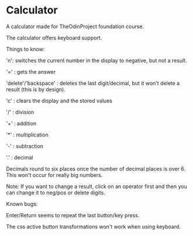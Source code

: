 # Calculator
A calculator made for TheOdinProject foundation course.

The calculator offers keyboard support. 

Things to know:




'n': switches the current number in the display to negative, but not a result.

'=' : gets the answer

'delete'/'backspace' : deletes the last digit/decimal, but it won't delete a result (this is by design).

'c' : clears the display and the stored values

'/' : division

'+' : addition

'*' : multiplication

'-' : subtraction

'.' : decimal

Decimals round to six places once the number of decimal places is over 6. This won't occur for really big numbers.

Note: If you want to change a result, click on an operator first and then you can change it to neg/pos or delete digits.

Known bugs: 

Enter/Return seems to repeat the last button/key press.

The css active button transformations won't work when using keyboard.
